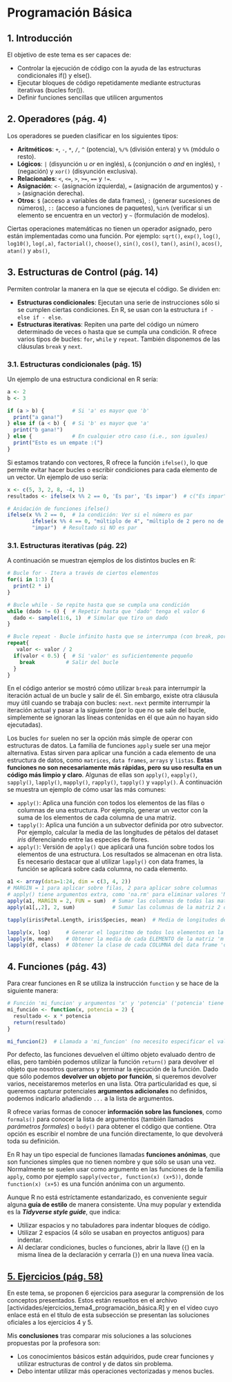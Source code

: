 # Programación Básica
## 1. Introducción
El objetivo de este tema es ser capaces de:
- Controlar la ejecución de código con la ayuda de las estructuras condicionales if() y else().
- Ejecutar bloques de código repetidamente mediante estructuras iterativas (bucles for()).
- Definir funciones sencillas que utilicen argumentos

## 2. Operadores (pág. 4)
Los operadores se pueden clasificar en los siguientes tipos:
- **Aritméticos**: `+`, `-`, `*`, `/`, `^` (potencia), `%/%` (división entera) y `%%` (módulo o resto).
- **Lógicos**: `|` (disyunción u *or* en inglés), `&` (conjunción o *and* en inglés), `!` (negación) y `xor()` (disyunción exclusiva).
- **Relacionales**: `<`, `<=`, `>`, `>=`, `==` y `!=`.
- **Asignación**: `<-` (asignación izquierda), `=` (asignación de argumentos) y `->` (asignación derecha).
- **Otros**: `$` (acceso a variables de data frames), `:` (generar sucesiones de números), `::` (acceso a funciones de paquetes), `%in%` (verificar si un elemento se encuentra en un vector) y `~` (formulación de modelos).

Ciertas operaciones matemáticas no tienen un operador asignado, pero están implementadas como una función. Por ejemplo: `sqrt()`, `exp()`, `log()`, `log10()`, `log(,a)`, `factorial()`, `choose()`, `sin()`, `cos()`, `tan()`, `asin()`, `acos()`, `atan()` y `abs()`, 

## 3. Estructuras de Control (pág. 14)
Permiten controlar la manera en la que se ejecuta el código. Se dividen en:
- **Estructuras condicionales**: Ejecutan una serie de instrucciones sólo si se cumplen ciertas condiciones. En R, se usan con la estructura `if - else if - else`.
- **Estructuras iterativas**: Repiten una parte del código un número determinado de veces o hasta que se cumpla una condición. R ofrece varios tipos de bucles: `for`, `while` y `repeat`. También disponemos de las cláusulas `break` y `next`.

### 3.1. Estructuras condicionales (pág. 15)
Un ejemplo de una estructura condicional en R sería:
```r
a <- 2
b <- 3

if (a > b) {         # Si 'a' es mayor que 'b'
  print("a gana!")
} else if (a < b) {  # Si 'b' es mayor que 'a'
  print("b gana!")
} else {             # En cualquier otro caso (i.e., son iguales)
  print("Esto es un empate :(")
}
```

Si estamos tratando con vectores, R ofrece la función `ifelse()`, lo que permite evitar hacer bucles o escribir condiciones para cada elemento de un vector. Un ejemplo de uso sería:
```r
x <- c(5, 3, 2, 8, -4, 1)
resultados <- ifelse(x %% 2 == 0, 'Es par', 'Es impar')  # c("Es impar", "Es impar", "Es par", "Es par", "Es par", "Es impar")

# Anidación de funciones ifelse()
ifelse(x %% 2 == 0,  # 1a condición: Ver si el número es par
        ifelse(x %% 4 == 0, "múltiplo de 4", "múltiplo de 2 pero no de 4"),  # Si es par, se fija si también es múltiplo de 4
        "impar")  # Resultado si NO es par
```

### 3.1. Estructuras iterativas (pág. 22)
A continuación se muestran ejemplos de los distintos bucles en R:
```r
# Bucle for - Itera a través de ciertos elementos 
for(i in 1:3) {
  print(2 * i)
}

# Bucle while - Se repite hasta que se cumpla una condición
while (dado != 6) {  # Repetir hasta que 'dado' tenga el valor 6
  dado <- sample(1:6, 1)  # Simular que tiro un dado
}

# Bucle repeat - Bucle infinito hasta que se interrumpa (con break, por ejemplo)
repeat{
   valor <- valor / 2
  if(valor < 0.5) {  # Si 'valor' es suficientemente pequeño
    break          # Salir del bucle
  }
}
```

En el código anterior se mostró cómo utilizar `break` para interrumpir la iteración actual de un bucle y salir de él. Sin embargo, existe otra cláusula muy útil cuando se trabaja con bucles: `next`. `next` permite interrumpir la iteración actual y pasar a la siguiente (por lo que no se sale del bucle, simplemente se ignoran las líneas contenidas en él que aún no hayan sido ejecutadas).

Los bucles `for` suelen no ser la opción más simple de operar con estructuras de datos. La familia de funciones `apply` suele ser una mejor alternativa. Estas sirven para aplicar una función a cada elemento de una estructura de datos, como `matrices`, `data frames`, `arrays` y `listas`. **Estas funciones no son necesariamente más rápidas, pero su uso resulta en un código más limpio y claro**. Algunas de ellas son `apply()`, `eapply()`, `sapply()`, `lapply()`, `mapply()`, `rapply()`, `tapply()` y `vapply()`. A continuación se muestra un ejemplo de cómo usar las más comunes:
- `apply()`: Aplica una función con todos los elementos de las filas o columnas de una estructura. Por ejemplo, generar un vector con la suma de los elementos de cada columna de una matriz.
- `tapply()`: Aplica una función a un subvector definida por otro subvector. Por ejemplo, calcular la media de las longitudes de pétalos del dataset *iris* diferenciando entre las especies de flores.
- `apply()`: Versión de `apply()` que aplicará una función sobre todos los elementos de una estructura. Los resultados se almacenan en otra lista. Es necesario destacar que al utilizar `lapply()` con data frames, la función se aplicará sobre cada columna, no cada elemento.
```r
a1 <- array(data=1:24, dim = c(3, 4, 2))
# MARGIN = 1 para aplicar sobre filas, 2 para aplicar sobre columnas
# apply() tiene argumentos extra, como 'na.rm' para eliminar valores 'NA'
apply(a1, MARGIN = 2, FUN = sum)  # Sumar las columnas de todas las matrices del array 'a1'
apply(a1[,,2], 2, sum)            # Sumar las columnas de la matriz 2 del array 'a1'

tapply(iris$Petal.Length, iris$Species, mean)  # Media de longitudes de pétalo diferenciando por especies

lapply(x, log)     # Generar el logaritmo de todos los elementos en la lista 'x'
lapply(m, mean)    # Obtener la media de cada ELEMENTO de la matriz 'm'
lapply(df, class)  # Obtener la clase de cada COLUMNA del data frame 'df'
```

## 4. Funciones (pág. 43)
Para crear funciones en R se utiliza la instrucción `function` y se hace de la siguiente manera:
```r
# Función 'mi_funcion' y argumentos 'x' y 'potencia' ('potencia' tiene valor predeterminado)
mi_función <- function(x, potencia = 2) {
  resultado <- x * potencia
  return(resultado)
}

mi_funcion(2)  # Llamada a 'mi_funcion' (no necesito especificar el valor de 'potencia')
```

Por defecto, las funciones devuelven el último objeto evaluado dentro de ellas, pero también podemos utilizar la función `return()` para devolver el objeto que nosotros queramos y terminar la ejecución de la función. Dado que sólo podemos **devolver un objeto por función**, si queremos devolver varios, neceistaremos meterlos en una lista. Otra particularidad es que, si queremos capturar potenciales **argumentos adicionales** no definidos, podemos indicarlo añadiendo `...` a la lista de argumentos.

R ofrece varias formas de conocer **información sobre las funciones**, como `formals()` para conocer la lista de argumentos (también llamados *parámetros formales*) o `body()` para obtener el código que contiene. Otra opción es escribir el nombre de una función directamente, lo que devolverá toda su definición.

En R hay un tipo especial de funciones llamadas **funciones anónimas**, que son funciones simples que no tienen nombre y que sólo se usan una vez. Normalmente se suelen usar como argumento en las funciones de la familia `apply`, como por ejemplo `sapply(vector, function(x) (x+5))`, donde `function(x) (x+5)` es una función anónima con un argumento.

Aunque R no está estríctamente estandarizado, es conveniente seguir alguna **guía de estilo** de manera consistente. Una muy popular y extendida es la ***Tidyverse style guide***, que indica:
- Utilizar espacios y no tabuladores para indentar bloques de código.
- Utilizar 2 espacios (4 sólo se usaban en proyectos antiguos) para indentar.
- Al declarar condiciones, bucles o funciones, abrir la llave (`{`) en la misma línea de la declaración y cerrarla (`}`) en una nueva línea vacía.

## [5. Ejercicios (pág. 58)](https://unir.cloud.panopto.eu/Panopto/Pages/Viewer.aspx?id=62e9b786-74c1-450f-8173-af1c011e97a5)
En este tema, se proponen 6 ejercicios para asegurar la comprensión de los conceptos presentados. Estos están resueltos en el archivo [actividades/ejercicios_tema4_programación_básica.R] y en el vídeo cuyo enlace está en el título de esta subsección se presentan las soluciones oficiales a los ejercicios 4 y 5.

Mis **conclusiones** tras comparar mis soluciones a las soluciones propuestas por la profesora son:
- Los conocimientos básicos están adquiridos, pude crear funciones y utilizar estructuras de control y de datos sin problema.
- Debo intentar utilizar más operaciones vectorizadas y menos bucles.
